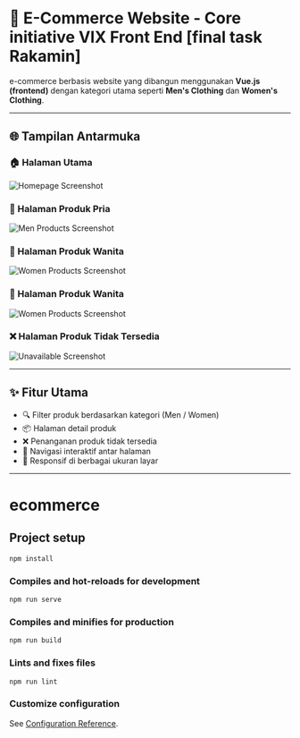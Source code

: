 # 🛒 E-Commerce Website - Core initiative VIX Front End [final task Rakamin]

e-commerce berbasis website yang dibangun menggunakan **Vue.js (frontend)** dengan kategori utama seperti **Men's Clothing** dan **Women's Clothing**.

---

## 🌐 Tampilan Antarmuka

### 🏠 Halaman Utama
![Homepage Screenshot](./assets/mainpage.png)

### 👕 Halaman Produk Pria
![Men Products Screenshot](./assets/menpage.png)

### 👗 Halaman Produk Wanita
![Women Products Screenshot](./assets/womanpage.png)

### 🛒 Halaman Produk Wanita
![Women Products Screenshot](./assets/detailpage.png)

### ❌ Halaman Produk Tidak Tersedia
![Unavailable Screenshot](./assets/unavailpage.png)

---

## ✨ Fitur Utama

- 🔍 Filter produk berdasarkan kategori (Men / Women)
- 📦 Halaman detail produk
- ❌ Penanganan produk tidak tersedia
- 🎯 Navigasi interaktif antar halaman
- 📱 Responsif di berbagai ukuran layar

---

# ecommerce

## Project setup
```
npm install
```

### Compiles and hot-reloads for development
```
npm run serve
```

### Compiles and minifies for production
```
npm run build
```

### Lints and fixes files
```
npm run lint
```

### Customize configuration
See [Configuration Reference](https://cli.vuejs.org/config/).
